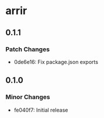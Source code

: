 # arrir

## 0.1.1

### Patch Changes

- 0de6e16: Fix package.json exports

## 0.1.0

### Minor Changes

- fe040f7: Initial release
